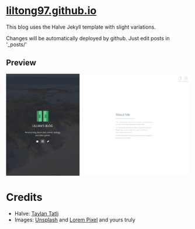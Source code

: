 # [liltong97.github.io](https://liltong97.github.io/)

This blog uses the Halve Jekyll template with slight variations.

Changes will be automatically deployed by github. Just edit posts in '_posts/'

## Preview   
![screenshot](/images/home-image.png)


# Credits
- Halve: [Taylan Tatli](https://github.com/TaylanTatli/Halve) 
- Images: [Unsplash](https://unsplash.com/) and [Lorem Pixel](http://lorempixel.com) and yours truly

